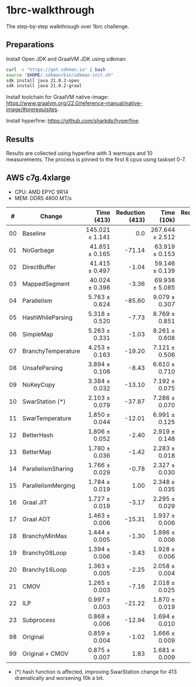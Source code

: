 # 1brc-walkthrough
The step-by-step walkthrough over 1brc challenge.

## Preparations
Install Open JDK and GraalVM JDK using sdkman:
``` bash
curl -s "https://get.sdkman.io" | bash
source "$HOME/.sdkman/bin/sdkman-init.sh"
sdk install java 21.0.2-open
sdk install java 21.0.2-graal
```

Install toolchain for GraalVM native-image: https://www.graalvm.org/22.0/reference-manual/native-image/#prerequisites.

Install hyperfine: https://github.com/sharkdp/hyperfine.

## Results
Results are collected using hyperfine with 3 warmups and 10 measurements. The process is pinned to the first 8 cpus using taskset 0-7.

## AWS c7g.4xlarge
* CPU: AMD EPYC 9R14
* MEM: DDR5 4800 MT/s
  
|#|Change|Time (413)|Reduction (413)|Time (10k)|Reduction (10k)|
|-|-|-:|-:|-:|-:|
|00| Baseline             | 145.021 ± 1.141|       0.0| 267.644 ± 2.512|     0.0| 
|01| NoGarbage            |  41.851 ± 0.165|    -71.14|  63.919 ± 0.153|  -76.12|
|02| DirectBuffer         |  41.415 ± 0.497|     -1.04|  59.146 ± 0.139|   -7.47|
|03| MappedSegment        |  40.024 ± 0.398|     -3.36|  69.938 ± 5.085|   18.25|
|04| Parallelism          |   5.763 ± 0.624|    -85.60|   9.079 ± 0.307|  -87.02|
|05| HashWhileParsing     |   5.318 ± 0.520|     -7.73|   8.769 ± 0.851|   -3.41|
|06| SimpleMap            |   5.263 ± 0.331|     -1.03|   8.261 ± 0.608|   -5.80|
|07| BranchyTemperature   |   4.253 ± 0.163|    -19.20|   7.121 ± 0.506|  -13.79|
|08| UnsafeParsing        |   3.894 ± 0.108|     -8.43|   6.610 ± 0.710|   -7.18|
|09| NoKeyCopy            |   3.384 ± 0.032|    -13.10|   7.192 ± 0.075|    8.81|
|10| SwarStation (*)      |   2.103 ± 0.079|    -37.87|   7.286 ± 0.070|    1.30|
|11| SwarTemperature      |   1.850 ± 0.044|    -12.01|   6.991 ± 0.125|   -4.04|
|12| BetterHash           |   1.806 ± 0.052|     -2.40|   2.919 ± 0.148|  -58.25|
|13| BetterMap            |   1.780 ± 0.036|     -1.42|   2.283 ± 0.018|  -21.80|
|14| ParallelismSharing   |   1.766 ± 0.029|     -0.78|   2.327 ± 0.030|    1.94|
|15| ParallelismMerging   |   1.784 ± 0.019|      1.00|   2.348 ± 0.035|    0.91|
|16| Graal JIT            |   1.727 ± 0.019|     -3.17|   2.295 ± 0.029|   -2.28|
|17| Graal AOT            |   1.463 ± 0.006|    -15.31|   1.937 ± 0.006|  -15.58|
|18| BranchyMinMax        |   1.444 ± 0.005|     -1.30|   1.896 ± 0.006|   -2.10|
|19| Branchy08Loop        |   1.394 ± 0.006|     -3.43|   1.928 ± 0.006|    1.68|
|20| Branchy16Loop        |   1.363 ± 0.005|     -2.25|   2.058 ± 0.004|    6.75|
|21| CMOV                 |   1.265 ± 0.003|     -7.16|   2.018 ± 0.025|   -1.99|
|22| ILP                  |   0.997 ± 0.003|    -21.22|   1.870 ± 0.019|   -7.30|
|23| Subprocess           |   0.868 ± 0.006|    -12.94|   1.694 ± 0.010|   -9.41|
|98| Original             |   0.859 ± 0.004|     -1.02|   1.666 ± 0.009|   -1.65|
|99| Original + CMOV      |   0.875 ± 0.007|      1.83|   1.681 ± 0.009|    0.89|

* (*) hash function is affected, improving SwarStation change for 413 dramatically and worsening 10k a bit.
